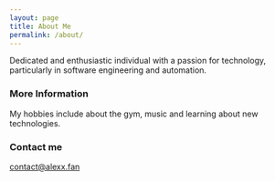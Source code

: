 ```yaml
---
layout: page
title: About Me
permalink: /about/
---
```


Dedicated and enthusiastic individual with a passion for technology, particularly in
software engineering and automation.
### More Information

My hobbies include about the gym, music and learning about new technologies.
### Contact me

[contact@alexx.fan](contact@alexx.fan)